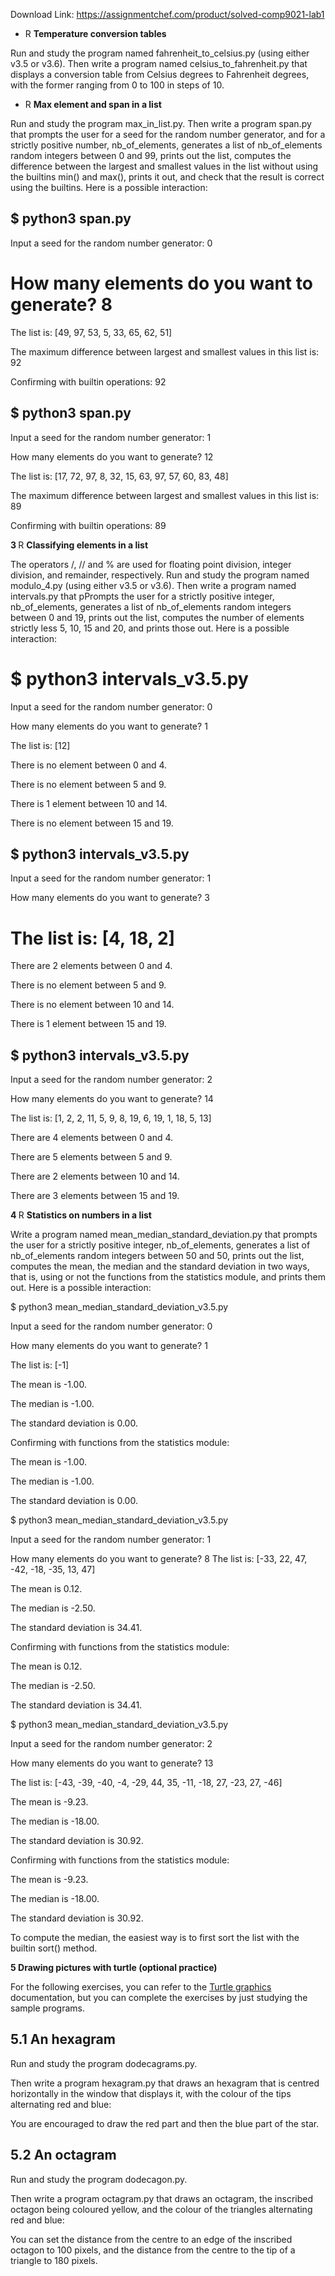 Download Link: https://assignmentchef.com/product/solved-comp9021-lab1
<br>






<ul>

 <li>R <strong>Temperature conversion tables</strong></li>

</ul>

Run and study the program named fahrenheit_to_celsius.py (using either v3.5 or v3.6). Then write a program named celsius_to_fahrenheit.py that displays a conversion table from Celsius degrees to Fahrenheit degrees, with the former ranging from 0 to 100 in steps of 10.

<ul>

 <li>R <strong>Max element and span in a list</strong></li>

</ul>

Run and study the program max_in_list.py. Then write a program span.py that prompts the user for a seed for the random number generator, and for a strictly positive number, nb_of_elements, generates a list of nb_of_elements random integers between 0 and 99, prints out the list, computes the difference between the largest and smallest values in the list without using the builtins min() and max(), prints it out, and check that the result is correct using the builtins. Here is a possible interaction:

<h2>$ python3 span.py</h2>

Input a seed for the random number generator: 0

<h1>How many elements do you want to generate? 8</h1>

The list is: [49, 97, 53, 5, 33, 65, 62, 51]

The maximum difference between largest and smallest values in this list is: 92

Confirming with builtin operations: 92

<h2>$ python3 span.py</h2>

Input a seed for the random number generator: 1

How many elements do you want to generate? 12

The list is: [17, 72, 97, 8, 32, 15, 63, 97, 57, 60, 83, 48]

The maximum difference between largest and smallest values in this list is: 89

Confirming with builtin operations: 89

<strong>3 </strong>R <strong>Classifying elements in a list</strong>

The operators /, // and % are used for floating point division, integer division, and remainder, respectively. Run and study the program named modulo_4.py (using either v3.5 or v3.6). Then write a program named intervals.py that pPrompts the user for a strictly positive integer, nb_of_elements, generates a list of nb_of_elements random integers between 0 and 19, prints out the list, computes the number of elements strictly less 5, 10, 15 and 20, and prints those out. Here is a possible interaction:

<h1>$ python3 intervals_v3.5.py</h1>

Input a seed for the random number generator: 0

How many elements do you want to generate? 1

The list is: [12]

There is no element between 0 and 4.

There is no element between 5 and 9.

There is 1 element between 10 and 14.

There is no element between 15 and 19.

<h2>$ python3 intervals_v3.5.py</h2>

Input a seed for the random number generator: 1

How many elements do you want to generate? 3

<h1>The list is: [4, 18, 2]</h1>

There are 2 elements between 0 and 4.

There is no element between 5 and 9.

There is no element between 10 and 14.

There is 1 element between 15 and 19.

<h2>$ python3 intervals_v3.5.py</h2>

Input a seed for the random number generator: 2

How many elements do you want to generate? 14

The list is: [1, 2, 2, 11, 5, 9, 8, 19, 6, 19, 1, 18, 5, 13]

There are 4 elements between 0 and 4.

There are 5 elements between 5 and 9.

There are 2 elements between 10 and 14.

There are 3 elements between 15 and 19.

<strong>4 </strong>R <strong>Statistics on numbers in a list</strong>

Write a program named mean_median_standard_deviation.py that prompts the user for a strictly positive integer, nb_of_elements, generates a list of nb_of_elements random integers between 50 and 50, prints out the list, computes the mean, the median and the standard deviation in two ways, that is, using or not the functions from the statistics module, and prints them out. Here is a possible interaction:

$ python3 mean_median_standard_deviation_v3.5.py

Input a seed for the random number generator: 0

How many elements do you want to generate? 1

The list is: [-1]

The mean is -1.00.

The median is -1.00.

The standard deviation is 0.00.

Confirming with functions from the statistics module:

The mean is -1.00.

The median is -1.00.

The standard deviation is 0.00.

$ python3 mean_median_standard_deviation_v3.5.py

Input a seed for the random number generator: 1

How many elements do you want to generate? 8 The list is: [-33, 22, 47, -42, -18, -35, 13, 47]

The mean is 0.12.

The median is -2.50.

The standard deviation is 34.41.

Confirming with functions from the statistics module:

The mean is 0.12.

The median is -2.50.

The standard deviation is 34.41.

$ python3 mean_median_standard_deviation_v3.5.py

Input a seed for the random number generator: 2

How many elements do you want to generate? 13

The list is: [-43, -39, -40, -4, -29, 44, 35, -11, -18, 27, -23, 27, -46]

The mean is -9.23.

The median is -18.00.

The standard deviation is 30.92.

Confirming with functions from the statistics module:

The mean is -9.23.

The median is -18.00.

The standard deviation is 30.92.

To compute the median, the easiest way is to first sort the list with the builtin sort() method.

<strong>5                Drawing pictures with turtle (optional practice)</strong>

For the following exercises, you can refer to the <a href="https://docs.python.org/3.5/library/turtle.html">Turtle graphics</a> documentation, but you can complete the exercises by just studying the sample programs.

<h2><strong>5.1        An hexagram</strong></h2>

Run and study the program dodecagrams.py.

Then write a program hexagram.py that draws an hexagram that is centred horizontally in the window that displays it, with the colour of the tips alternating red and blue:

You are encouraged to draw the red part and then the blue part of the star.

<h2><strong>5.2       An octagram</strong></h2>

Run and study the program dodecagon.py.

Then write a program octagram.py that draws an octagram, the inscribed octagon being coloured yellow, and the colour of the triangles alternating red and blue:

You can set the distance from the centre to an edge of the inscribed octagon to 100 pixels, and the distance from the centre to the tip of a triangle to 180 pixels.